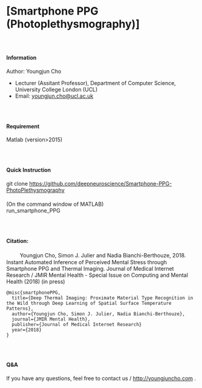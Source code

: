 # [Smartphone PPG (Photoplethysmography)]
##### 　 　
#### Information
 Author: Youngjun Cho<br />
 * Lecturer (Assitant Professor), Department of Computer Science, University College London (UCL)
 * Email: youngjun.cho@ucl.ac.uk<br />

##### 　 　
#### Requirement
  Matlab (version>2015)<br />
  
##### 　 　
#### Quick Instruction
  git clone https://github.com/deepneuroscience/Smartphone-PPG-PhotoPlethysmography<br />
 　 　<br />
  (On the command window of MATLAB)<br />
  run_smartphone_PPG<br />


##### 　 　
#### Citation:
 　 　
Youngjun Cho, Simon J. Julier and Nadia Bianchi-Berthouze, 2018. Instant Automated Inference of Perceived Mental Stress through Smartphone PPG and Thermal Imaging. Journal of Medical Internet Research / JMIR Mental Health - Special Issue on Computing and Mental Health (2018) (in press) <br />
```
@misc{smartphonePPG,  
  title={Deep Thermal Imaging: Proximate Material Type Recognition in the Wild through Deep Learning of Spatial Surface Temperature Patterns},  
  author={Youngjun Cho, Simon J. Julier, Nadia Bianchi-Berthouze},  
  journal={JMIR Mental Health},
  publisher={Journal of Medical Internet Research}
  year={2018}  
}  
```

##### 　 　
#### Q&A
If you have any questions, feel free to contact us / http://youngjuncho.com .<br />
